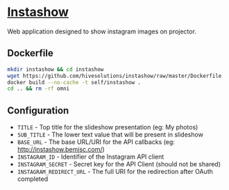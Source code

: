 # [Instashow](http://instashow.hive.pt)

Web application designed to show instagram images on projector.

## Dockerfile

```bash
mkdir instashow && cd instashow
wget https://github.com/hivesolutions/instashow/raw/master/Dockerfile
docker build --no-cache -t self/instashow .
cd .. && rm -rf omni
```

## Configuration

* `TITLE` - Top title for the slideshow presentation (eg: My photos)
* `SUB_TITLE` - The lower text value that will be present in slideshow
* `BASE_URL` - The base URL/URI for the API callbacks (eg: http://instashow.bemisc.com/)
* `INSTAGRAM_ID` - Identifier of the Instagram API client
* `INSTAGRAM_SECRET` - Secret key for the API Client (should not be shared)
* `INSTAGRAM_REDIRECT_URL` - The full URI for the redirection after OAuth completed
